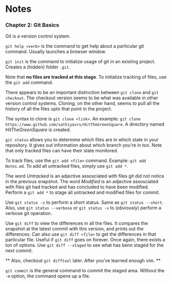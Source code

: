 # Notes

### Chapter 2: Git Basics

Git is a version control system.

`git help <verb>` is the command to get help about a particular git command. Usually launches a browser window.

`git init` is the command to initialize usage of git in an existing project. Creates a (hidden) folder `.git`.

Note that **no files are tracked at this stage**. To initialize tracking of files, use the `git add` command.

There appears to be an important distinction between `git clone` and `git checkout`. The checkout version seems to be what was available in other version control systems. *Cloning,* on the other hand, seems to pull all the history of all the files upto that point in the project.

The syntax to clone is `git clone <link>`. An example: `git clone https://www.github.com/sathiyavrs/HitTheGreenSquare`. A directory named *HitTheGreenSquare* is created.

`git status` allows you to determine which files are in which state in your repository. It gives out information about which branch you're in too. Note that only tracked files can have their state monitored.

To track files, use the `git add <file>` command. Example: `git add Notes.md`. To add all untracked files, simply use `git add *`.

The word *Untracked* is an adjective assosciated with files git did not notice in the previous snapshot.
The word *Modified* is an adjective assosciated with files git had tracked and has concluded to have been modified.
Perform a `git add *` to stage all untracked and modified files for commit.

Use `git status -s` to perform a short status. Same as `git status --short`. Also, use `git status --verbose` or `git status -v` to (obviously) perform a verbose git operation. 

Use `git diff` to view the differences in all the files. It compares the snapshot at the latest commit with this version, and prints out the differences. Can also use `git diff <file>` to get the differences in that particular file. Useful if `git diff` goes on forever. Once again, there exists a ton of options. 
Use `git diff --staged` to see what has benn staged for the next commit.

** Also, checkout `git difftool` later. After you've learned enough vim. **

`git commit` is the general command to commit the staged area. Without the `-m` option, the command opens up a file.
